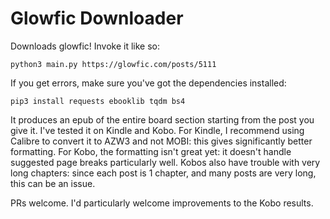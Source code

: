 # Glowfic Downloader

Downloads glowfic! Invoke it like so:
```
python3 main.py https://glowfic.com/posts/5111
```
If you get errors, make sure you've got the dependencies installed:
```
pip3 install requests ebooklib tqdm bs4
```
It produces an epub of the entire board section starting from the post you give it.
I've tested it on Kindle and Kobo.
For Kindle, I recommend using Calibre to convert it to AZW3 and not MOBI: this gives significantly better formatting.
For Kobo, the formatting isn't great yet: it doesn't handle suggested page breaks particularly well.
Kobos also have trouble with very long chapters: since each post is 1 chapter, and many posts are very long, this can be an issue.

PRs welcome. I'd particularly welcome improvements to the Kobo results.
